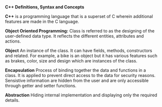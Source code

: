 **C++ Definitions, Syntax and Concepts**

**C++** is a programming language that is a superset of C wherein additional features are made in the C language.

**Object Oriented Programming:**
  Class is referred to as the designing of the user-defined data type. 
  It reflects the different entities, attributes and actions.
  
  **Object**
  An instance of the class. It can have fields, methods, constructors and related. 
  For example, a bike is an object but it has various features such as brakes, color, size and design which are instances of the class.
    
 **Encapsulation** 
  Process of binding together the data and functions in a class. It is applied to prevent direct access to the data for security reasons. 
  Sensistive information are hidden from the user and are only accessible through getter and setter functions.
    
 **Abstraction**
  Hiding internal implementation and displaying only the required details.
